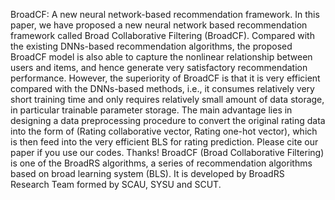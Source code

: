 BroadCF: A new neural network-based recommendation framework.
In this paper, we have proposed a new neural network based recommendation framework called Broad Collaborative Filtering (BroadCF). Compared with the existing DNNs-based recommendation algorithms, the proposed BroadCF model is also able to capture the nonlinear relationship between users and items, and hence generate very satisfactory recommendation performance. However, the superiority of BroadCF is that it is very efficient compared with the DNNs-based methods, i.e., it consumes relatively very short training time and only requires relatively small amount of data storage, in particular trainable parameter storage. The main advantage lies in designing a data preprocessing procedure to convert the original rating data into the form of (Rating collaborative vector, Rating one-hot vector), which is then feed into the very efficient BLS for rating prediction.
Please cite our paper if you use our codes. Thanks! BroadCF (Broad Collaborative Filtering) is one of the BroadRS algorithms, a series of recommendation algorithms based on broad learning system (BLS). It is developed by BroadRS Research Team formed by SCAU, SYSU and SCUT.
